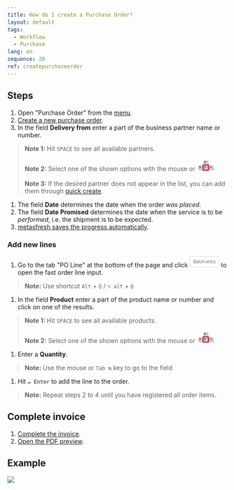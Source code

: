 ```yaml
---
title: How do I create a Purchase Order?
layout: default
tags:
  - Workflow
  - Purchase
lang: en
sequence: 20
ref: createpurchaseorder
---
```


## Steps
1. Open "Purchase Order" from the [menu](Menu).
1. [Create a new purchase order](New_Record_Window).
1. In the field **Delivery from** enter a part of the business partner name or number.
 >**Note 1:** Hit `SPACE` to see all available partners.<br><br>
 >**Note 2:** Select one of the shown options with the mouse or ![](../DE/assets/Workflow_Auftrag_Bis_Rechnung_WebUI-73797.png)<br><br>
 >**Note 3:** If the desired partner does not appear in the list, you can add them through [quick create](Quick_create_new_business_partner).

1. The field **Date** determines the date when the order *was placed*.
1. The field **Date Promised** determines the date when the service is to be *performed*, i.e. the shipment is to be expected.
1. [metasfresh saves the progress automatically](Saveindicator).

### Add new lines
1. Go to the tab "PO Line" at the bottom of the page and click ![](assets/Batch_Entry_Button.png) to open the fast order line input.
 >**Note:** Use shortcut `Alt` + `Q` / `⌥ alt` + `Q`

1. In the field **Product** enter a part of the product name or number and click on one of the results.
 >**Note 1:** Hit `SPACE` to see all available products.<br><br>
 >**Note 2:** Select one of the shown options with the mouse or ![](../DE/assets/Workflow_Auftrag_Bis_Rechnung_WebUI-73797.png)

1. Enter a **Quantity**.
 >**Note:** Use the mouse or `Tab ↹` key to go to the field

1. Hit `↵ Enter` to add the line to the order.
 >**Note:** Repeat steps 2 to 4 until you have registered all order items.

## Complete invoice
1. [Complete the invoice](DocumentProcessingComplete).
1. [Open the PDF preview](PrintPreview).

## Example
![](assets/NewPO_walkthrough.gif)
